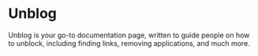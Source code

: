 # Unblog
Unblog is your go-to documentation page, written to guide people on how to unblock, including finding links, removing applications, and much more.
